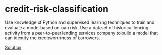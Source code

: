 # credit-risk-classification
  
Use knowledge of Python and supervised learning techniques to train and evaluate a model based on loan risk. Use a dataset of historical lending activity from a peer-to-peer lending services company to build a model that can identify the creditworthiness of borrowers.
  
[Solution](Credit_Risk/credit_risk_classification.ipynb)  
  